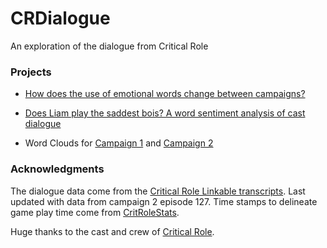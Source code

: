 # CRDialogue

An exploration of the dialogue from Critical Role

### Projects

-   [How does the use of emotional words change between
    campaigns?](https://github.com/KyleOfCanada/CRDialogue/blob/main/docs/spiderPlots.md)

-   [Does Liam play the saddest bois? A word sentiment analysis of cast
    dialogue](https://github.com/KyleOfCanada/CRDialogue/blob/main/docs/sentiments.md)

-   Word Clouds for [Campaign
    1](https://github.com/KyleOfCanada/CRDialogue/blob/main/docs/wordCloudsC1.md)
    and [Campaign
    2](https://github.com/KyleOfCanada/CRDialogue/blob/main/docs/wordCloudsC2.md)

### Acknowledgments

The dialogue data come from the [Critical Role Linkable
transcripts](https://kryogenix.org/crsearch/). Last updated with data
from campaign 2 episode 127. Time stamps to delineate game play time
come from [CritRoleStats](https://www.critrolestats.com/).

Huge thanks to the cast and crew of [Critical
Role](https://critrole.com/).
